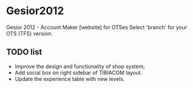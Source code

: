 Gesior2012
==========

Gesior 2012 - Account Maker [website] for OTSes
Select 'branch' for your OTS (TFS) version.

## TODO list

* Improve the design and functionality of shop system;
* Add social box on right sidebar of TIBIACOM layout.
* Update the experience table with new levels.
